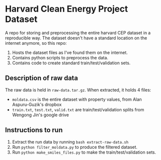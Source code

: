 # Harvard Clean Energy Project Dataset

A repo for storing and preprocessing the entire harvard CEP dataset in a reproducible way.
The dataset doesn't have a standard location on the internet anymore, so this repo:

1. Hosts the dataset files as I've found them on the internet.
2. Contains python scripts to preprocess the data.
3. Contains code to create standard train/test/validation sets.

## Description of raw data

The raw data is held in `raw-data.tar.gz`.
When extracted, it holds 4 files:

- `moldata.csv` is the entire dataset with property values,
  from Alan Aspuru-Guzik's dropbox
- `train.txt`, `test.txt`, `valid.txt` are train/test/validation splits
  from Wengong Jin's google drive

## Instructions to run

1. Extract the run data by running `bash extract-raw-data.sh`
2. Run `python filter_moldata.py` to produce the filtered dataset.
3. Run `python make_smiles_files.py` to make the train/test/validation sets.
